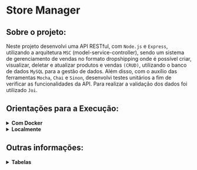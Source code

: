 # Store Manager

## Sobre o projeto:

Neste projeto desenvolvi uma API RESTful, com `Node.js` e `Express`, utilizando a arquitetura `MSC` (model-service-controller), sendo um sistema de gerenciamento de vendas no formato dropshipping onde é possível criar, visualizar, deletar e atualizar produtos e vendas `(CRUD)`, utilizando o banco de dados `MySQL` para a gestão de dados. Além disso, com o auxílio das ferramentas `Mocha`, `Chai` e `Sinon`, desenvolvi testes unitários a fim de verificar as funcionalidades da API. Para realizar a validação dos dados foi utilizado `Joi`. 

## Orientações para a Execução:

<details>
  <summary><strong>Com Docker</strong></summary><br />
  
  - Execute o serviço `node` com o comando `docker-compose up -d`, para inicializar o container `store_manager` e outro chamado `store_manager_db`.
  - Rode o comando `docker exec -it store_manager bash` para acessar o terminal interativo do container.
  - Instale as dependências com `npm install` .
</details>

<details>
  <summary><strong>Localmente</strong></summary><br />
  
  - Necessário o `node` instalado.
  - Instale as dependências com `npm install`.
</details>

## Outras informações:

<details>
  <summary><strong>Tabelas</strong></summary><br />
  
  O banco possui três tabelas:
  - A tabela `products`, com os atributos `id` e `name`;
  - A tabela `sales`, com os atributos `id` e `date`;
  - A tabela `sales_products`, com os atributos `sale_id`, `product_id` e `quantity`;
  - O script de criação do banco de dados pode ser visto [aqui](migration.sql);
  - O script que popula o banco de dados pode ser visto [aqui](seed.sql);
</details>

